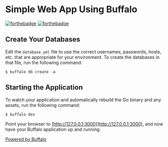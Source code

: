 # Simple Web App Using Buffalo

[![forthebadge](https://forthebadge.com/images/badges/made-with-go.svg)](https://forthebadge.com)
[![forthebadge](https://forthebadge.com/images/badges/60-percent-of-the-time-works-every-time.svg)](https://forthebadge.com)

## Create Your Databases

Edit the `database.yml` file to use the correct usernames, passwords, hosts, etc. that are appropriate for your environment. To create the databases in that file, run the following command:

	$ buffalo db create -a

## Starting the Application

To watch your application and automatically rebuild the Go binary and any assets, run the following command:

	$ buffalo dev

Point your browser to [http://127.0.0.1:3000](http://127.0.0.1:3000), and now have your Buffalo application up and running.

[Powered by Buffalo](http://gobuffalo.io)
